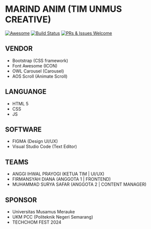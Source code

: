 # MARIND ANIM (TIM UNMUS CREATIVE)

[![Awesome](https://cdn.rawgit.com/sindresorhus/awesome/d7305f38d29fed78fa85652e3a63e154dd8e8829/media/badge.svg)](https://github.com/sindresorhus/awesome)
[![Build Status](https://travis-ci.org/gztchan/awesome-design.svg?branch=master)](https://travis-ci.org/gztchan/awesome-design)
[![PRs & Issues Welcome](https://img.shields.io/badge/PRs%20&%20Issues-welcome-brightgreen.svg)](https://github.com/gztchan/awesome-design/pulls)

## VENDOR

- Bootstrap (CSS framework)
- Font Awesome (ICON)
- OWL Carousel (Carousel)
- AOS Scroll (Animate Scroll)

## LANGUANGE

- HTML 5
- CSS
- JS

## SOFTWARE

- FIGMA (Design UI/UX)
- Visual Studio Code (Text Editor)

## TEAMS

- ANGGI IHWAL PRAYOGI (KETUA TIM | UI/UX)
- FIRMANSYAH DIANA (ANGGOTA 1 | FRONTEND)
- MUHAMMAD SURYA SAFAR (ANGGOTA 2 | CONTENT MANAGER)

## SPONSOR

- Universitas Musamus Merauke
- UKM PCC (Politeknik Negeri Semarang)
- TECHCHOM FEST 2024
